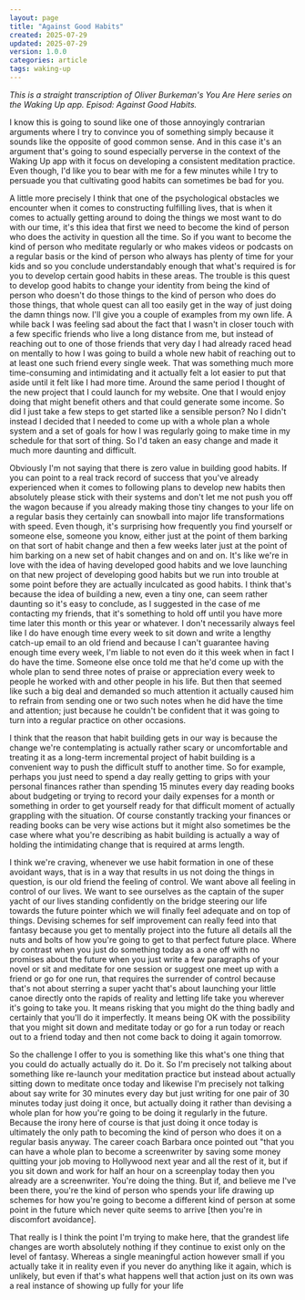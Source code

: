 ```yaml
---
layout: page
title: "Against Good Habits"
created: 2025-07-29
updated: 2025-07-29
version: 1.0.0
categories: article
tags: waking-up
---
```


*This is a straight transcription of Oliver Burkeman's You Are Here series on the Waking Up app. Episod: Against Good Habits.*


I know this is going to sound like one of those annoyingly contrarian arguments where I try to convince you of something simply because it sounds like the opposite of good common sense. And in this case it's an argument that's going to sound especially perverse in the context of the Waking Up app with it focus on developing a consistent meditation practice. Even though, I'd like you to bear with me for a few minutes while I try to persuade you that cultivating good habits can sometimes be bad for you.

A little more precisely I think that one of the psychological obstacles we encounter when it comes to constructing fulfilling lives, that is when it comes to actually getting around to doing the things we most want to do with our time, it's this idea that first we need to become the kind of person who does the activity in question all the time. So if you want to become the kind of person who meditate regularly or who makes videos or podcasts on a regular basis or the kind of person who always has plenty of time for your kids and so you conclude understandably enough that what's required is for you to develop certain good habits in these areas. The trouble is this quest to develop good habits to change your identity from being the kind of person who doesn't do those things to the kind of person who does do those things, that whole quest can all too easily get in the way of just doing the damn things now. I'll give you a couple of examples from my own life. A while back I was feeling sad about the fact that I wasn't in closer touch with a few specific friends who live a long distance from me, but instead of reaching out to one of those friends that very day I had already raced head on mentally to how I was going to build a whole new habit of reaching out to at least one such friend every single week. That was something much more time-consuming and intimidating and it actually felt a lot easier to put that aside until it felt like I had more time. Around the same period I thought of the new project that I could launch for my website. One that I would enjoy doing that might benefit others and that could generate some income. So did I just take a few steps to get started like a sensible person? No I didn't instead I decided that I needed to come up with a whole plan a whole system and a set of goals for how I was regularly going to make time in my schedule for that sort of thing. So I'd taken an easy change and made it much more daunting and difficult.

Obviously I'm not saying that there is zero value in building good habits. If you can point to a real track record of success that you've already experienced when it comes to following plans to develop new habits then absolutely please stick with their systems and don't let me not push you off the wagon because if you already making those tiny changes to your life on a regular basis they certainly can snowball into major life transformations with speed. Even though, it's surprising how frequently you find yourself or someone else, someone you know, either just at the point of them barking on that sort of habit change and then a few weeks later just at the point of him barking on a new set of habit changes and on and on. It's like we're in love with the idea of having developed good habits and we love launching on that new project of developing good habits but we run into trouble at some point before they are actually inculcated as good habits. I think that's because the idea of building a new, even a tiny one, can seem rather daunting so it's easy to conclude, as I suggested in the case of me contacting my friends, that it's something to hold off until you have more time later this month or this year or whatever. I don't necessarily always feel like I do have enough time every week to sit down and write a lengthy catch-up email to an old friend and because I can't guarantee having enough time every week, I'm liable to not even do it this week when in fact I do have the time. Someone else once told me that he'd come up with the whole plan to send three notes of praise or appreciation every week to people he worked with and other people in his life. But then that seemed like such a big deal and demanded so much attention it actually caused him to refrain from sending one or two such notes when he did have the time and attention; just because he couldn't be confident that it was going to turn into a regular practice on other occasions.

I think that the reason that habit building gets in our way is because the change we're contemplating is actually rather scary or uncomfortable and treating it as a long-term incremental project of habit building is a convenient way to push the difficult stuff to another time. So for example, perhaps you just need to spend a day really getting to grips with your personal finances rather than spending 15 minutes every day reading books about budgeting or trying to record your daily expenses for a month or something in order to get yourself ready for that difficult moment of actually grappling with the situation. Of course constantly tracking your finances or reading books can be very wise actions but it might also sometimes be the case where what you're describing as habit building is actually a way of holding the intimidating change that is required at arms length.

I think we're craving, whenever we use habit formation in one of these avoidant ways, that is in a way that results in us not doing the things in question, is our old friend the feeling of control. We want above all feeling in control of our lives. We want to see ourselves as the captain of the super yacht of our lives standing confidently on the bridge steering our life towards the future pointer which we will finally feel adequate and on top of things. Devising schemes for self improvement can really feed into that fantasy because you get to mentally project into the future all details all the nuts and bolts of how you're going to get to that perfect future place. Where  by contrast when you just do something today as a one off with no promises about the future when you just write a few paragraphs of your novel or sit and meditate for one session or suggest one meet up with a friend or go for one run, that requires the surrender of control because that's not about sterring a super yacht that's about launching your little canoe directly onto the rapids of reality and letting life take you wherever it's going to take you. It means risking that you might do the thing badly and certainly that you'll do it imperfectly. It means being OK with the possibility that you might sit down and meditate today or go for a run today or reach out to a friend today and then not come back to doing it again tomorrow.

So the challenge I offer to you is something like this what's one thing that you could do actually actually do it. Do it. So I'm precisely not talking about something like re-launch your meditation practice but instead about actually sitting down to meditate once today and likewise I'm precisely not talking about say write for 30 minutes every day but just writing for one pair of 30 minutes today just doing it once, but actually doing it rather than devising a whole plan for how you're going to be doing it regularly in the future. Because the irony here of course is that just doing it once today is ultimately the only path to becoming the kind of person who does it on a regular basis anyway. The career coach Barbara once pointed out "that you can have a whole plan to become a screenwriter by saving some money quitting your job moving to Hollywood next year and all the rest of it, but if you sit down and work for half an hour on a screenplay today then you already are a screenwriter. You're doing the thing. But if, and believe me I've been there, you're the kind of person who spends your life drawing up schemes for how you're going to become a different kind of person at some point in the future which never quite seems to arrive [then you're in discomfort avoidance].

That really is I think the point I'm trying to make here,  that the grandest life changes are worth absolutely nothing if they continue to exist only on the level of fantasy. Whereas a single meaningful action however small if you actually take it in reality even if you never do anything like it again, which is unlikely, but even if that's what happens well that action just on its own was a real instance of showing up fully for your life
